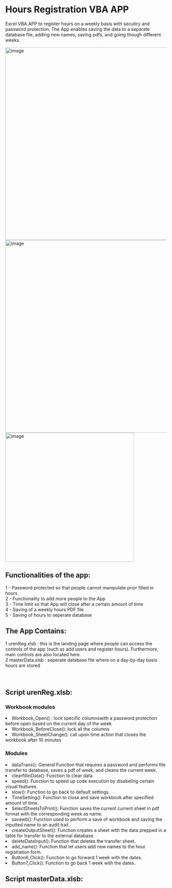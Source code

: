 # <h1>Hours Registration VBA APP </h1>
Excel VBA APP to register hours on a weekly basis with secutiry and password protection. The App enables saving the data to a separate database file, adding new names, saving pdfs, and going though different weeks. 

<img width="600" alt="image" src="https://user-images.githubusercontent.com/19918869/165584944-dee22d6c-0a16-40a3-b854-6540c17a1c02.png">

<img width="600" alt="image" src="https://user-images.githubusercontent.com/19918869/165591072-81819c6c-7501-46fd-9728-aa6342289e89.png">

<img width="402" alt="image" src="https://user-images.githubusercontent.com/19918869/165591125-5c65bb22-ae05-42d5-bd1a-095ac8e0b70c.png">


<h2>Functionalities of the app:</h2>
 <div> 1 - Password protected so that people cannot manipulate prior filled in hours </div>
 <div> 2 - Functionality to add more people to the App </div> 
 <div> 3 - Time limit so that App will close after a certain amount of time </div> 
 <div> 4 - Saving of a weekly hours PDF file </div>
 <div> 5 - Saving of hours to seperate database </div> 

<h2>The App Contains: </h2>
<div>1 urenReg.xlsb : this is the landing page where people can access the controls of the app (such as add users and register hours). Furthermore, main controls are also located here. </div> 
<div>2 masterData.xlsb : seperate database file where on a day-by-day basis hours are stored  </div> 
<br></br> 

<h2>Script urenReg.xlsb:</h2>
<h3>Workbook modules</h3>
<li> Workbook_Open() : lock specific columnswith a password protection before open based on the current day of the week </li>
<li> Workbook_BeforeClose(): lock all the columns </li>
<li> Workbook_SheetChange(): call upon time action that closes the workbook after 10 minutes </li>

<h3>Modules</h3> 
<li>dataTrans(): General Function that requires a password and performs file transfer to database, saves a pdf of week, and cleans the current week.</li>
<li> clearfillinData(): Function to clear data.</li> 
<li> speed(): Function to speed up code execution by disabeling certain visual features.</li>
<li> slow(): Function to go back to default settings.</li> 
<li> TimeSetting(): Function to close and save workbook after specified amount of time.</li>
<li> SelectSheetsToPrint(): Function saves the current current sheet in pdf format with the corresponding week as name.</li>
<li> savewb(): Function used to perform a save of workbook and saving the inputted name to an audit trail.</li> 
<li> createOutputSheet(): Function creates a sheet with the data prepped in a table for transfer to the external database.</li>
<li> deleteDataInput(): Function that deletes the transfer sheet.</li> 
<li> add_name(): Function that let users add new names to the hour registration form.</li> 
<li> Button6_Click(): Function to go forward 1 week with the dates.</li> 
<li> Button7_Click(): Function to go back 1 week with the dates.</li> 

<h2>Script masterData.xlsb:</h2>
